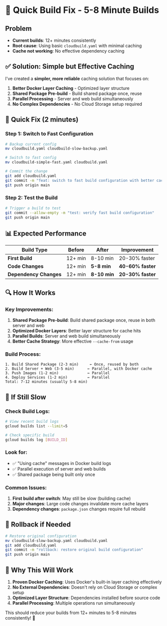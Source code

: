 # 🚀 Quick Build Fix - 5-8 Minute Builds

## Problem
- **Current builds**: 12+ minutes consistently
- **Root cause**: Using basic `cloudbuild.yaml` with minimal caching
- **Cache not working**: No effective dependency caching

## ✅ Solution: Simple but Effective Caching

I've created a **simpler, more reliable** caching solution that focuses on:

1. **Better Docker Layer Caching** - Optimized layer structure
2. **Shared Package Pre-build** - Build shared package once, reuse
3. **Parallel Processing** - Server and web build simultaneously
4. **No Complex Dependencies** - No Cloud Storage setup required

## 🔧 Quick Fix (2 minutes)

### Step 1: Switch to Fast Configuration
```bash
# Backup current config
mv cloudbuild.yaml cloudbuild-slow-backup.yaml

# Switch to fast config
mv cloudbuild-simple-fast.yaml cloudbuild.yaml

# Commit the change
git add cloudbuild.yaml
git commit -m "feat: switch to fast build configuration with better caching"
git push origin main
```

### Step 2: Test the Build
```bash
# Trigger a build to test
git commit --allow-empty -m "test: verify fast build configuration"
git push origin main
```

## 📊 Expected Performance

| Build Type | Before | After | Improvement |
|------------|--------|-------|-------------|
| **First Build** | 12+ min | 8-10 min | 20-30% faster |
| **Code Changes** | 12+ min | **5-8 min** | **40-60% faster** |
| **Dependency Changes** | 12+ min | **8-10 min** | **20-30% faster** |

## 🔍 How It Works

### Key Improvements:
1. **Shared Package Pre-build**: Build shared package once, reuse in both server and web
2. **Optimized Docker Layers**: Better layer structure for cache hits
3. **Parallel Builds**: Server and web build simultaneously
4. **Better Cache Strategy**: More effective `--cache-from` usage

### Build Process:
```
1. Build Shared Package (2-3 min)     ← Once, reused by both
2. Build Server + Web (3-5 min)      ← Parallel, with Docker cache
3. Push Images (1-2 min)             ← Parallel
4. Deploy Services (1-2 min)         ← Parallel
Total: 7-12 minutes (usually 5-8 min)
```

## 🚨 If Still Slow

### Check Build Logs:
```bash
# View recent build logs
gcloud builds list --limit=5

# Check specific build
gcloud builds log [BUILD_ID]
```

### Look for:
- ✅ "Using cache" messages in Docker build logs
- ✅ Parallel execution of server and web builds
- ✅ Shared package being built only once

### Common Issues:
1. **First build after switch**: May still be slow (building cache)
2. **Major changes**: Large code changes invalidate more cache layers
3. **Dependency changes**: `package.json` changes require full rebuild

## 🔄 Rollback if Needed

```bash
# Restore original configuration
mv cloudbuild-slow-backup.yaml cloudbuild.yaml
git add cloudbuild.yaml
git commit -m "rollback: restore original build configuration"
git push origin main
```

## 🎯 Why This Will Work

1. **Proven Docker Caching**: Uses Docker's built-in layer caching effectively
2. **No External Dependencies**: Doesn't rely on Cloud Storage or complex setup
3. **Optimized Layer Structure**: Dependencies installed before source code
4. **Parallel Processing**: Multiple operations run simultaneously

This should reduce your builds from 12+ minutes to 5-8 minutes consistently! 🚀
